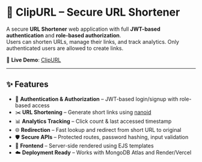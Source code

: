 # 🔗 ClipURL – Secure URL Shortener  

A secure **URL Shortener** web application with full **JWT-based authentication** and **role-based authorization**.  
Users can shorten URLs, manage their links, and track analytics. Only authenticated users are allowed to create links.  

🚀 **Live Demo**: [ClipURL](https://clip-url-kappa.vercel.app/)  

---

## ✨ Features  

- 🔐 **Authentication & Authorization** – JWT-based login/signup with role-based access  
- ✂️ **URL Shortening** – Generate short links using [nanoid](https://github.com/ai/nanoid)  
- 📊 **Analytics Tracking** – Click count & last accessed timestamp  
- 🌐 **Redirection** – Fast lookup and redirect from short URL to original  
- 🛡 **Secure APIs** – Protected routes, password hashing, input validation  
- 🎨 **Frontend** – Server-side rendered using EJS templates  
- ☁️ **Deployment Ready** – Works with MongoDB Atlas and Render/Vercel  
